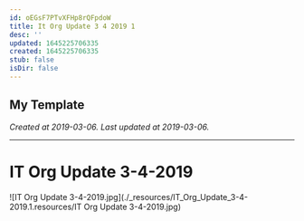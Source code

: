 ```yaml
---
id: oEGsF7PTvXFHp8rQFpdoW
title: It Org Update 3 4 2019 1
desc: ''
updated: 1645225706335
created: 1645225706335
stub: false
isDir: false
---
```

My Template
---

_Created at 2019-03-06._
_Last updated at 2019-03-06._




---

# IT Org Update 3-4-2019


![IT Org Update 3-4-2019.jpg](./_resources/IT_Org_Update_3-4-2019.1.resources/IT Org Update 3-4-2019.jpg)


